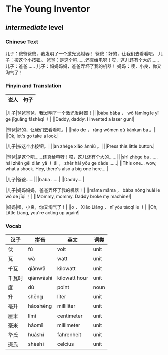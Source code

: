 # The Young Inventor
## *intermediate* level

### Chinese Text
儿子：爸爸爸爸，我发明了一个激光发射器！
爸爸：好的，让我们去看看吧。
儿子：按这个小按钮。
爸爸：是这个吧......还真给电呀！哎，这儿还有个大的......
儿子：爸爸......
儿子：妈妈妈妈，爸爸弄坏了我的机器！
妈妈：噢，小良，你又淘气了！

### Pinyin and Translation
|说人|句子|
|----|----|

|儿子|爸爸爸爸，我发明了一个激光发射器！|
||bàba bàba ， wǒ fāmíng le yī ge jīguāng fāshèqì ！|
||Daddy, daddy. I invented a laser gun!|

|爸爸|好的，让我们去看看吧。|
||hǎo de ， ràng wǒmen qù kànkan ba 。|
||Ok, let's go take a look.|

|儿子|按这个小按钮。|
||àn zhège xiǎo ànniǔ 。|
||Press this little button.|

|爸爸|是这个吧......还真给电呀！哎，这儿还有个大的......|
||shì zhège ba ...... hái zhēn gěi diàn yā ！ āi ， zhèr hái yǒu ge dàde ......|
||This one... wow, what a shock. Hey, there's also a big one here....|

|儿子|爸爸......|
||bàba ......|
||Daddy....|

|儿子|妈妈妈妈，爸爸弄坏了我的机器！|
||māma māma ， bàba nòng huài le wǒ de jīqì ！|
||Mommy, mommy. Daddy broke my machine!|

|妈妈|噢，小良，你又淘气了！|
||o ， Xiǎo Liáng ， nǐ yòu táoqì le ！|
||Oh, Little Liang, you're acting up again!|
### Vocab
|汉子|拼音|英文|词类|
|----|----|----|----|
|伏|fú|volt|unit|
|瓦|wǎ|watt|unit|
|千瓦|qiānwǎ|kilowatt|unit|
|千瓦时|qiānwǎshí|kilowatt hour|unit|
|度|dù|point|noun|
|升|shēng|liter|unit|
|毫升|háoshēng|milliliter|unit|
|厘米|lǐmǐ|centimeter|unit|
|毫米|háomǐ|millimeter|unit|
|华氏|huáshì|fahrenheit|unit|
|摄氏|shèshì|celcius|unit|